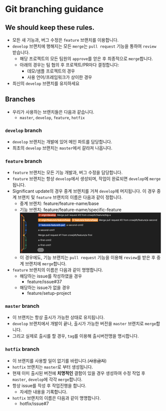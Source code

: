 # Git branching guidance
## We should keep these rules.
- 모든 새 기능과, 버그 수정은 `feature` 브랜치를 이용합니다.
- `develop` 브랜치에 행해지는 모든 `merge`는 `pull request` 기능을 통하여 `review` 받습니다.
  - 해당 프로젝트의 모든 팀원의 `approve`를 얻은 후 최종적으로 `merge`합니다.
  - 아래의 경우는 팀 협의 후 프로젝트/PR마다 결정합니다:
    - 데모/샘플 프로젝트의 경우
    - 사용 언어/프레임워크가 상이한 경우
- 최신의 `develop` 브랜치를 유지하세요

## Branches
- 우리가 사용하는 브랜치들은 다음과 같습니다.
  - `master`, `develop`, `feature`, `hotfix`

### `develop` branch
- `develop` 브랜치는 개발에 있어 메인 파트를 담당합니다.
- 최초의 `develop` 브랜치는 `master`에서 갈라져 나옵니다.

### `feature` branch
- `feature` 브랜치는 모든 기능 개발과, 버그 수정을 담당합니다.
- `feature` 브랜치는 항상 `develop`에서 생성되며, 작업이 완료되면 `develop`에 `merge`됩니다.
- Significant update의 경우 중계 브렌치를 거쳐 `develop`에 머지됩니다. 이 경우 중계 브랜치 및 `feature` 브랜치의 이름은 다음과 같이 정합니다.
  - 중계 브렌치: feature/feature-name/base
  - 기능 브렌치: feature/feature-name/specific-feature
  ![예시](./images/git_branching_guidance_1.png)
  - 이 경우에도, 기능 브랜치는 `pull request` 기능을 이용해 `review`를 받은 후 중계 브랜치에 `merge`합니다.
- `feature` 브랜치의 이름은 다음과 같이 명명합니다.
  - 해당하는 issue를 작성하였을 경우
    - feature/issue#37
  - 해당하는 issue가 없을 경우
    - feature/setup-project

### `master` branch
- 이 브랜치는 항상 출시가 가능한 상태로 유지됩니다.
- `develop` 브랜치에서 개발이 끝나, 출시가 가능한 버전을 `master` 브랜치로 `merge`합니다.
- 그리고 실제로 출시를 할 경우, `tag`를 이용해 출시버전명을 명시합니다.

### `hotfix` branch
- 이 브랜치를 사용할 일이 없기를 바랍니다.(~~사용금지~~)
- `hotfix` 브랜치는 `master`로 부터 생성됩니다.
- 현재 이미 출시된 버전에 **치명적인** 결함이 있을 경우 생성하여 수정 작업 후 `master`, `develop`에 각각 `merge`합니다.
- 항상 issue를 작성 후 작업진행을 합니다.
  - 자세한 내용을 기록합니다.
- `hotfix` 브랜치의 이름은 다음과 같이 명명합니다.
  - hotfix/issue#7
